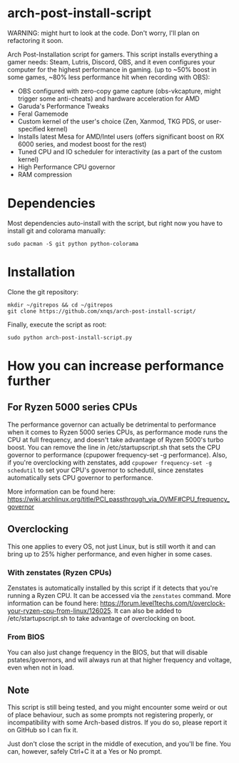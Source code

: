 # arch-post-install-script
WARNING: might hurt to look at the code. Don't worry, I'll plan on refactoring it soon.

Arch Post-Installation script for gamers. This script installs everything a gamer needs: Steam, Lutris, Discord, OBS, and it even configures your computer for the highest performance in gaming. (up to ~50% boost in some games, ~80% less performance hit when recording with OBS):

- OBS configured with zero-copy game capture (obs-vkcapture, might trigger some anti-cheats) and hardware acceleration for AMD
- Garuda's Performance Tweaks
- Feral Gamemode
- Custom kernel of the user's choice (Zen, Xanmod, TKG PDS, or user-specified kernel)
- Installs latest Mesa for AMD/Intel users (offers significant boost on RX 6000 series, and modest boost for the rest)
- Tuned CPU and IO scheduler for interactivity (as a part of the custom kernel)
- High Performance CPU governor
- RAM compression

# Dependencies
Most dependencies auto-install with the script, but right now you have to install git and colorama manually:

`sudo pacman -S git python python-colorama`

# Installation
Clone the git repository:
```
mkdir ~/gitrepos && cd ~/gitrepos
git clone https://github.com/xnqs/arch-post-install-script/
```
Finally, execute the script as root:
```
sudo python arch-post-install-script.py
```

# How you can increase performance further
## For Ryzen 5000 series CPUs
The performance governor can actually be detrimental to performance when it comes to Ryzen 5000 series CPUs, as performance mode runs the CPU at full frequency, and doesn't take advantage of Ryzen 5000's turbo boost. You can remove the line in /etc/startupscript.sh that sets the CPU governor to performance (cpupower frequency-set -g performance). Also, if you're overclocking with zenstates, add `cpupower frequency-set -g schedutil` to set your CPU's governor to schedutil, since zenstates automatically sets CPU governor to performance.

More information can be found here: https://wiki.archlinux.org/title/PCI_passthrough_via_OVMF#CPU_frequency_governor
## Overclocking
This one applies to every OS, not just Linux, but is still worth it and can bring up to 25% higher performance, and even higher in some cases.
### With zenstates (Ryzen CPUs)
Zenstates is automatically installed by this script if it detects that you're running a Ryzen CPU. It can be accessed via the `zenstates` command.
More information can be found here: https://forum.level1techs.com/t/overclock-your-ryzen-cpu-from-linux/126025. It can also be added to /etc/startupscript.sh to take advantage of overclocking on boot.
### From BIOS
You can also just change frequency in the BIOS, but that will disable pstates/governors, and will always run at that higher frequency and voltage, even when not in load.

## Note
This script is still being tested, and you might encounter some weird or out of place behaviour, such as some prompts not registering properly, or incompatibility with some Arch-based distros. If you do so, please report it on GitHub so I can fix it.

Just don't close the script in the middle of execution, and you'll be fine. You can, however, safely Ctrl+C it at a Yes or No prompt.

